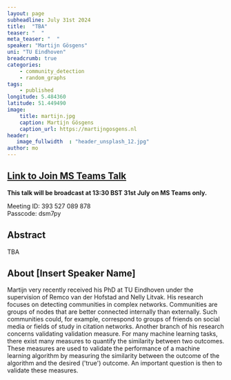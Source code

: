 ```yaml
---
layout: page
subheadline: July 31st 2024
title:  "TBA"
teaser: "  "
meta_teaser: "  "
speaker: "Martijn Gösgens"
uni: "TU Eindhoven"
breadcrumb: true 
categories:
    - community_detection
    - random_graphs
tags:
    - published
longitude: 5.484360
latitude: 51.449490
image:
    title: martijn.jpg 
    caption: Martijn Gösgens
    caption_url: https://martijngosgens.nl
header:
   image_fullwidth  : "header_unsplash_12.jpg"
author: mo
---
```


## [Link to Join MS Teams Talk](https://eur01.safelinks.protection.outlook.com/ap/t-59584e83/?url=https%3A%2F%2Fteams.microsoft.com%2Fl%2Fmeetup-join%2F19%253ameeting_N2Q2NGY2NDEtYWVmNS00NzE3LWI0ZWMtMWFiZmE3NGM2MTc3%2540thread.v2%2F0%3Fcontext%3D%257b%2522Tid%2522%253a%2522377e3d22-4ea1-422d-b0ad-8fcc89406b9e%2522%252c%2522Oid%2522%253a%252243af9e94-a882-4d59-8a92-d00c8899065e%2522%257d&data=05%7C01%7Cccvdli20%40bath.ac.uk%7C4692626d8c3a4fe9f94908db8387ab1b%7C377e3d224ea1422db0ad8fcc89406b9e%7C0%7C0%7C638248390924867986%7CUnknown%7CTWFpbGZsb3d8eyJWIjoiMC4wLjAwMDAiLCJQIjoiV2luMzIiLCJBTiI6Ik1haWwiLCJXVCI6Mn0%3D%7C3000%7C%7C%7C&sdata=riObWy2OxzM%2BmiKhOXgep0Rc7lT5F0csNZdbmKCBQ1A%3D&reserved=0)

**This talk will be broadcast at 13:30 BST 31st July on MS Teams only.**

Meeting ID: 393 527 089 878 \
Passcode: dsm7py


## Abstract
TBA

## About [Insert Speaker Name]
Martijn very recently received his PhD at TU Eindhoven under the supervision of Remco van der Hofstad and Nelly Litvak. His research focuses on detecting communities in complex networks. Communities are groups of nodes that are better connected internally than externally. Such communities could, for example, correspond to groups of friends on social media or fields of study in citation networks. Another branch of his research concerns validating validation measure. For many machine learning tasks, there exist many measures to quantify the similarity between two outcomes. These measures are used to validate the performance of a machine learning algorithm by measuring the similarity between the outcome of the algorithm and the desired ('true') outcome. An important question is then to validate these measures.
